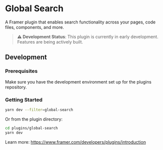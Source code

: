 # Global Search

A Framer plugin that enables search functionality across your pages, code files, components, and more.

> **⚠️ Development Status**: This plugin is currently in early development. Features are being actively built.

## Development

### Prerequisites

Make sure you have the development environment set up for the plugins repository.

### Getting Started

   ```bash
   yarn dev --filter=global-search
   ```
   
   Or from the plugin directory:
   ```bash
   cd plugins/global-search
   yarn dev
   ```

Learn more: https://www.framer.com/developers/plugins/introduction
